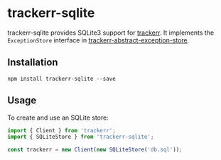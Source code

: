 # trackerr-sqlite

trackerr-sqlite provides SQLite3 support for [trackerr](https://github.com/chidiwilliams/trackerr). It implements the `ExceptionStore` interface in [trackerr-abstract-exception-store](https://github.com/chidiwilliams/trackerr-abstract-exception-store).

## Installation

```script
npm install trackerr-sqlite --save
```

## Usage

To create and use an SQLite store:

```js
import { Client } from 'trackerr';
import { SQLiteStore } from 'trackerr-sqlite';

const trackerr = new Client(new SQLiteStore('db.sql'));
```

